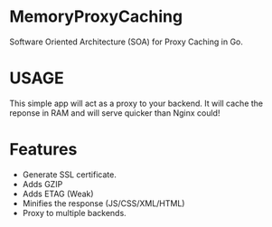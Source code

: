 # MemoryProxyCaching
Software Oriented Architecture (SOA) for Proxy Caching in Go.

# USAGE
This simple app will act as a proxy to your backend. It will cache the reponse in RAM and will serve quicker than Nginx could!

# Features

- Generate SSL certificate.
- Adds GZIP 
- Adds ETAG (Weak)
- Minifies the response (JS/CSS/XML/HTML)
- Proxy to multiple backends.
